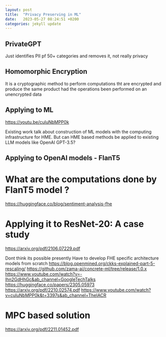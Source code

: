 ```yaml
---
layout: post
title:  "Privacy Preserving in ML"
date:   2023-05-27 08:24:51 +0200
categories: jekyll update
---
```



## PrivateGPT

Just identifies PII pf 50+ categories and removes it, not really privacy

## Homomorphic Encryption

It is a cryptographic method to perform computations tht are encrypted and produce 
the same product had the operations been performed on an unencrypted data

## Applying to ML 

https://youtu.be/culuNbMPP0k

Existing work talk about construction of ML models with the computing infrastructure for 
HME. But can HME based methods be applied to existing LLM models like OpenAI GPT-3.5?

## Applying to OpenAI models - FlanT5

# What are the computations done by FlanT5 model ?

https://huggingface.co/blog/sentiment-analysis-fhe


# Applying it to ResNet-20: A case study
https://arxiv.org/pdf/2106.07229.pdf

Dont think its possible presently
Have to develop FHE specific architecture models from scratch
https://blog.openmined.org/ckks-explained-part-5-rescaling/
https://github.com/zama-ai/concrete-ml/tree/release/1.0.x
https://www.youtube.com/watch?v=-lhn2GdHhGc&ab_channel=GoogleTechTalks
https://huggingface.co/papers/2305.05973
https://arxiv.org/pdf/2210.02574.pdf
https://www.youtube.com/watch?v=culuNbMPP0k&t=3397s&ab_channel=TheIACR


# MPC based solution


https://arxiv.org/pdf/2211.01452.pdf



